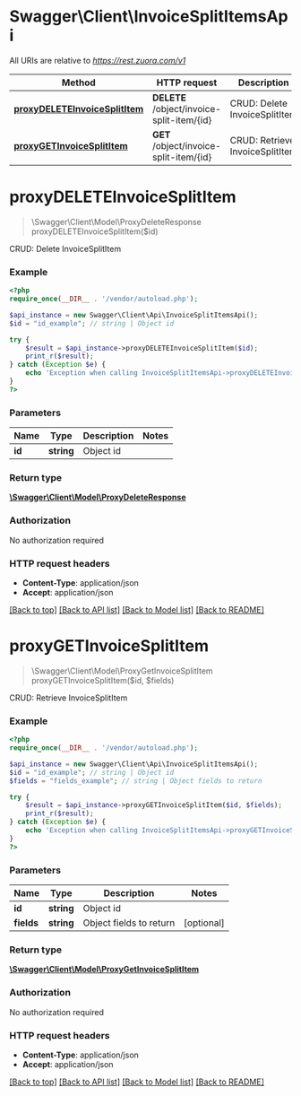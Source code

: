 # Swagger\Client\InvoiceSplitItemsApi

All URIs are relative to *https://rest.zuora.com/v1*

Method | HTTP request | Description
------------- | ------------- | -------------
[**proxyDELETEInvoiceSplitItem**](InvoiceSplitItemsApi.md#proxyDELETEInvoiceSplitItem) | **DELETE** /object/invoice-split-item/{id} | CRUD: Delete InvoiceSplitItem
[**proxyGETInvoiceSplitItem**](InvoiceSplitItemsApi.md#proxyGETInvoiceSplitItem) | **GET** /object/invoice-split-item/{id} | CRUD: Retrieve InvoiceSplitItem


# **proxyDELETEInvoiceSplitItem**
> \Swagger\Client\Model\ProxyDeleteResponse proxyDELETEInvoiceSplitItem($id)

CRUD: Delete InvoiceSplitItem



### Example
```php
<?php
require_once(__DIR__ . '/vendor/autoload.php');

$api_instance = new Swagger\Client\Api\InvoiceSplitItemsApi();
$id = "id_example"; // string | Object id

try {
    $result = $api_instance->proxyDELETEInvoiceSplitItem($id);
    print_r($result);
} catch (Exception $e) {
    echo 'Exception when calling InvoiceSplitItemsApi->proxyDELETEInvoiceSplitItem: ', $e->getMessage(), PHP_EOL;
}
?>
```

### Parameters

Name | Type | Description  | Notes
------------- | ------------- | ------------- | -------------
 **id** | **string**| Object id |

### Return type

[**\Swagger\Client\Model\ProxyDeleteResponse**](../Model/ProxyDeleteResponse.md)

### Authorization

No authorization required

### HTTP request headers

 - **Content-Type**: application/json
 - **Accept**: application/json

[[Back to top]](#) [[Back to API list]](../../README.md#documentation-for-api-endpoints) [[Back to Model list]](../../README.md#documentation-for-models) [[Back to README]](../../README.md)

# **proxyGETInvoiceSplitItem**
> \Swagger\Client\Model\ProxyGetInvoiceSplitItem proxyGETInvoiceSplitItem($id, $fields)

CRUD: Retrieve InvoiceSplitItem



### Example
```php
<?php
require_once(__DIR__ . '/vendor/autoload.php');

$api_instance = new Swagger\Client\Api\InvoiceSplitItemsApi();
$id = "id_example"; // string | Object id
$fields = "fields_example"; // string | Object fields to return

try {
    $result = $api_instance->proxyGETInvoiceSplitItem($id, $fields);
    print_r($result);
} catch (Exception $e) {
    echo 'Exception when calling InvoiceSplitItemsApi->proxyGETInvoiceSplitItem: ', $e->getMessage(), PHP_EOL;
}
?>
```

### Parameters

Name | Type | Description  | Notes
------------- | ------------- | ------------- | -------------
 **id** | **string**| Object id |
 **fields** | **string**| Object fields to return | [optional]

### Return type

[**\Swagger\Client\Model\ProxyGetInvoiceSplitItem**](../Model/ProxyGetInvoiceSplitItem.md)

### Authorization

No authorization required

### HTTP request headers

 - **Content-Type**: application/json
 - **Accept**: application/json

[[Back to top]](#) [[Back to API list]](../../README.md#documentation-for-api-endpoints) [[Back to Model list]](../../README.md#documentation-for-models) [[Back to README]](../../README.md)

